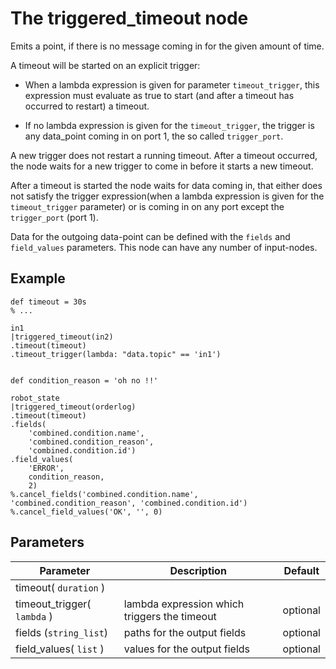 The triggered_timeout node
=====================

Emits a point, if there is no message coming in for the given amount of time.

A timeout will be started on an explicit trigger:
* When a lambda expression is given for parameter `timeout_trigger`, this expression must evaluate as true
to start (and after a timeout has occurred to restart) a timeout.

* If no lambda expression is given for the `timeout_trigger`, the trigger is any data_point coming in on port 1, the
so called `trigger_port`.

A new trigger does not restart a running timeout.
After a timeout occurred, the node waits for a new trigger to come in before it starts a new timeout.

After a timeout is started the node waits for data coming in,
that either does not satisfy the trigger expression(when a lambda expression is given for
the `timeout_trigger` parameter) or is coming in on any port except the `trigger_port` (port 1).

Data for the outgoing data-point can be defined with the `fields` and `field_values` parameters.
This node can have any number of input-nodes.

Example
-------
    
    def timeout = 30s
    % ...
    
    in1
    |triggered_timeout(in2)
    .timeout(timeout)
    .timeout_trigger(lambda: "data.topic" == 'in1')
    
    
    def condition_reason = 'oh no !!'
    
    robot_state
    |triggered_timeout(orderlog)
    .timeout(timeout)
    .fields(
        'combined.condition.name', 
        'combined.condition_reason', 
        'combined.condition.id')
    .field_values(
        'ERROR', 
        condition_reason, 
        2)
    %.cancel_fields('combined.condition.name', 'combined.condition_reason', 'combined.condition.id')
    %.cancel_field_values('OK', '', 0)
 
 
 
Parameters
----------

Parameter     | Description | Default 
--------------|-------------|--------- 
timeout( `duration` )|  | 
timeout_trigger( `lambda` ) | lambda expression which triggers the timeout | optional
fields (`string_list`) | paths for the output fields | optional
field_values( `list` ) | values for the output fields | optional
 